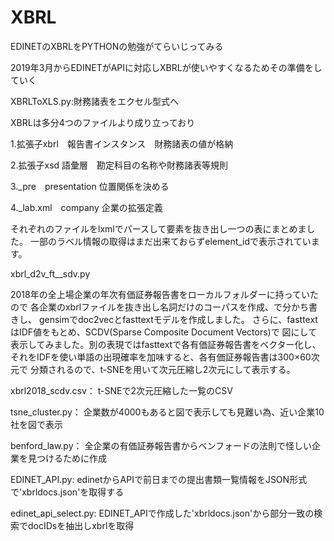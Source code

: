 # XBRL

EDINETのXBRLをPYTHONの勉強がてらいじってみる

2019年3月からEDINETがAPIに対応しXBRLが使いやすくなるためその準備をしていく

XBRLToXLS.py:財務諸表をエクセル型式へ

XBRLは多分4つのファイルより成り立っており

1.拡張子xbrl　報告書インスタンス　財務諸表の値が格納

2.拡張子xsd 語彙層　勘定科目の名称や財務諸表等規則

3._pre　presentation 位置関係を決める

4._lab.xml　company 企業の拡張定義

それぞれのファイルをlxmlでパースして要素を抜き出し一つの表にまとめました。
一部のラベル情報の取得はまだ出来ておらずelement_idで表示されています。

xbrl_d2v_ft__sdv.py

2018年の全上場企業の年次有価証券報告書をローカルフォルダーに持っていたので
各企業のxbrlファイルを抜き出し名詞だけのコーパスを作成、で分かち書きし、
gensimでdoc2vecとfasttextモデルを作成しました。
さらに、fasttextはIDF値をもとめ、SCDV(Sparse Composite Document Vectors)で
図にして表示してみました。別の表現ではfasttextで各有価証券報告書をベクター化し、
それをIDFを使い単語の出現確率を加味すると、各有価証券報告書は300×60次元で
分類されるので、t-SNEを用いて次元圧縮し2次元にして表示する。

xbrl2018_scdv.csv：
t-SNEで2次元圧縮した一覧のCSV

tsne_cluster.py：
企業数が4000もあると図で表示しても見難い為、近い企業10社を図で表示

benford_law.py：
全企業の有価証券報告書からベンフォードの法則で怪しい企業を見つけるために作成

EDINET_API.py: 
edinetからAPIで前日までの提出書類一覧情報をJSON形式で'xbrldocs.json'を取得する

edinet_api_select.py: 
EDINET_APIで作成した'xbrldocs.json'から部分一致の検索でdocIDsを抽出しxbrlを取得
